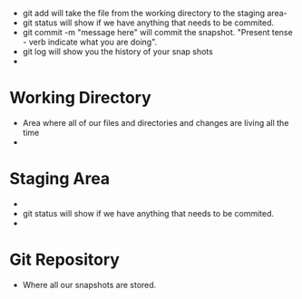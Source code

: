 - git add will take the file from the working directory to the staging area-
- git status will show if we have anything that needs to be commited.
- git commit -m "message here" will commit the snapshot. "Present tense - verb indicate what you are doing".
- git log will show you the history of your snap shots
- 
# Working Directory
- Area where all of our files and directories and changes are living all the time
- 



# Staging Area

- 
- git status will show if we have anything that needs to be commited.
- 

# Git Repository
- Where all our snapshots are stored.